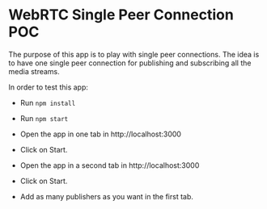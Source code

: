 # WebRTC Single Peer Connection POC

The purpose of this app is to play with single peer connections.
The idea is to have one single peer connection for publishing and subscribing all the media streams.


In order to test this app:

* Run `npm install`

* Run `npm start`

* Open the app in one tab in http://localhost:3000

* Click on Start.

* Open the app in a second tab in http://localhost:3000

* Click on Start.

* Add as many publishers as you want in the first tab.

